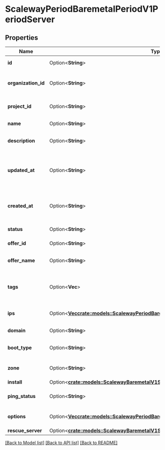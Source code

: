 # ScalewayPeriodBaremetalPeriodV1PeriodServer

## Properties

Name | Type | Description | Notes
------------ | ------------- | ------------- | -------------
**id** | Option<**String**> | ID of the server | [optional]
**organization_id** | Option<**String**> | Organization ID the server is attached to | [optional]
**project_id** | Option<**String**> | Project ID the server is attached to | [optional]
**name** | Option<**String**> | Name of the server | [optional]
**description** | Option<**String**> | Description of the server | [optional]
**updated_at** | Option<**String**> | Date of last modification of the server (RFC 3339 format) | [optional]
**created_at** | Option<**String**> | Date of creation of the server (RFC 3339 format) | [optional]
**status** | Option<**String**> | Status of the server | [optional][default to Unknown]
**offer_id** | Option<**String**> | Offer ID of the server | [optional]
**offer_name** | Option<**String**> | Offer name of the server | [optional]
**tags** | Option<**Vec<String>**> | Array of customs tags attached to the server | [optional]
**ips** | Option<[**Vec<crate::models::ScalewayPeriodBaremetalPeriodV1PeriodIp>**](scaleway.baremetal.v1.IP.md)> | Array of IPs attached to the server | [optional]
**domain** | Option<**String**> | Domain of the server | [optional]
**boot_type** | Option<**String**> | Boot type of the server | [optional][default to UnknownBootType]
**zone** | Option<**String**> | The zone in which is the server | [optional]
**install** | Option<[**crate::models::ScalewayBaremetalV1ServerInstall**](scaleway_baremetal_v1_Server_install.md)> |  | [optional]
**ping_status** | Option<**String**> | Server status of ping | [optional][default to Unknown]
**options** | Option<[**Vec<crate::models::ScalewayPeriodBaremetalPeriodV1PeriodServerPeriodOption>**](scaleway.baremetal.v1.Server.Option.md)> | Options enabled on server | [optional]
**rescue_server** | Option<[**crate::models::ScalewayBaremetalV1ServerRescueServer**](scaleway_baremetal_v1_Server_rescue_server.md)> |  | [optional]

[[Back to Model list]](../README.md#documentation-for-models) [[Back to API list]](../README.md#documentation-for-api-endpoints) [[Back to README]](../README.md)



